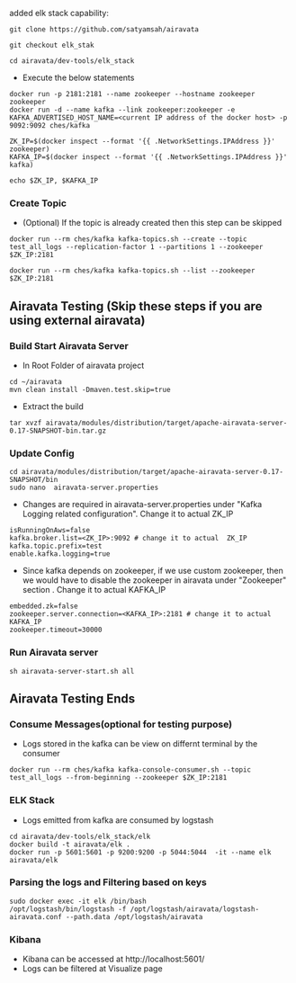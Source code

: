 added elk stack capability:
```
git clone https://github.com/satyamsah/airavata

git checkout elk_stak

cd airavata/dev-tools/elk_stack

```

- Execute the below statements
```
docker run -p 2181:2181 --name zookeeper --hostname zookeeper zookeeper
docker run -d --name kafka --link zookeeper:zookeeper -e KAFKA_ADVERTISED_HOST_NAME=<current IP address of the docker host> -p 9092:9092 ches/kafka

ZK_IP=$(docker inspect --format '{{ .NetworkSettings.IPAddress }}' zookeeper)
KAFKA_IP=$(docker inspect --format '{{ .NetworkSettings.IPAddress }}' kafka)

echo $ZK_IP, $KAFKA_IP

```

### Create Topic
- (Optional) If the topic is already created then this step can be skipped
```
docker run --rm ches/kafka kafka-topics.sh --create --topic test_all_logs --replication-factor 1 --partitions 1 --zookeeper $ZK_IP:2181

docker run --rm ches/kafka kafka-topics.sh --list --zookeeper $ZK_IP:2181
```



## Airavata Testing (Skip these steps if you are using external airavata)
### Build Start Airavata Server
- In Root Folder of airavata project
```
cd ~/airavata
mvn clean install -Dmaven.test.skip=true
```
- Extract the build
```
tar xvzf airavata/modules/distribution/target/apache-airavata-server-0.17-SNAPSHOT-bin.tar.gz
```
### Update Config
```
cd airavata/modules/distribution/target/apache-airavata-server-0.17-SNAPSHOT/bin
sudo nano  airavata-server.properties
```
- Changes are required in airavata-server.properties under "Kafka Logging related configuration". Change it to actual ZK_IP
```
isRunningOnAws=false
kafka.broker.list=<ZK_IP>:9092 # change it to actual  ZK_IP
kafka.topic.prefix=test
enable.kafka.logging=true
```
- Since kafka depends on zookeeper, if we use custom zookeeper, then we would have to disable the zookeeper in airavata under "Zookeeper" section . Change it to actual  KAFKA_IP
```
embedded.zk=false
zookeeper.server.connection=<KAFKA_IP>:2181 # change it to actual  KAFKA_IP
zookeeper.timeout=30000
```

### Run Airavata server
```
sh airavata-server-start.sh all
```
##  Airavata Testing Ends

### Consume Messages(optional for testing purpose)
- Logs stored in the kafka can be view on differnt terminal by the consumer

```
docker run --rm ches/kafka kafka-console-consumer.sh --topic test_all_logs --from-beginning --zookeeper $ZK_IP:2181
```

### ELK Stack
- Logs emitted from kafka are consumed by logstash
```
cd airavata/dev-tools/elk_stack/elk
docker build -t airavata/elk .
docker run -p 5601:5601 -p 9200:9200 -p 5044:5044  -it --name elk airavata/elk
```
### Parsing the logs and Filtering based on keys
```
sudo docker exec -it elk /bin/bash
/opt/logstash/bin/logstash -f /opt/logstash/airavata/logstash-airavata.conf --path.data /opt/logstash/airavata
```



### Kibana
- Kibana can be accessed at http://localhost:5601/
- Logs can be filtered at Visualize page
